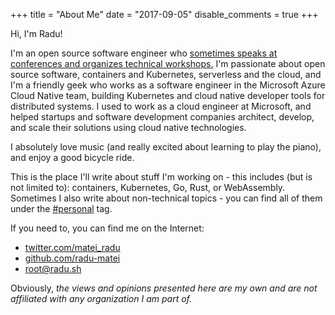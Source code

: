 +++
title = "About Me"
date = "2017-09-05"
disable_comments = true
+++

Hi, I'm Radu!

I'm an open source software engineer who [sometimes speaks at conferences and organizes technical workshops.](/speaking)
I'm passionate about open source software, containers and Kubernetes, serverless and the cloud, and I'm a friendly geek who works as a software engineer in the Microsoft Azure Cloud Native team, building Kubernetes and cloud native developer tools for distributed systems.
I used to work as a cloud engineer at Microsoft, and helped startups and software development companies architect, develop, and scale their solutions using cloud native technologies.

I absolutely love music (and really excited about learning to play the piano), and enjoy a good bicycle ride.

This is the place I'll write about stuff I'm working on - this includes (but is not limited to): containers, Kubernetes, Go, Rust, or WebAssembly. Sometimes I also write about non-technical topics - you can find all of them under the [#personal](/tags/personal/) tag.

If you need to, you can find me on the Internet:

- [twitter.com/matei_radu](https://twitter.com/matei_radu)
- [github.com/radu-matei](https://github.com/radu-matei)
- [root@radu.sh](mailto:root@radu.sh)

Obviously, _the views and opinions presented here are my own and are not affiliated with any organization I am part of._
